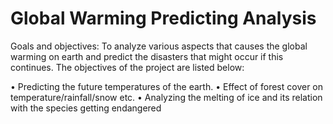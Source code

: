 # Global Warming Predicting Analysis

Goals and objectives:
To analyze various aspects that causes the global warming on earth and predict the disasters that might occur if this continues. The objectives of the project are listed below:

• Predicting the future temperatures of the earth.
• Effect of forest cover on temperature/rainfall/snow etc.
• Analyzing the melting of ice and its relation with the species getting endangered
